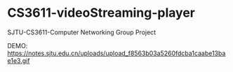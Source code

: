 # CS3611-videoStreaming-player
SJTU-CS3611-Computer Networking Group Project

DEMO: https://notes.sjtu.edu.cn/uploads/upload_f8563b03a5260fdcba1caabe13bae1e3.gif

